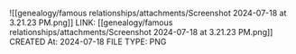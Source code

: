 ![[genealogy/famous relationships/attachments/Screenshot 2024-07-18 at 3.21.23 PM.png]]
LINK: [[genealogy/famous relationships/attachments/Screenshot 2024-07-18 at 3.21.23 PM.png]]
CREATED At: 2024-07-18
FILE TYPE: PNG
